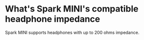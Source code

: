 # What's Spark MINI's compatible headphone impedance
Spark MINI supports headphones with up to 200 ohms impedance.